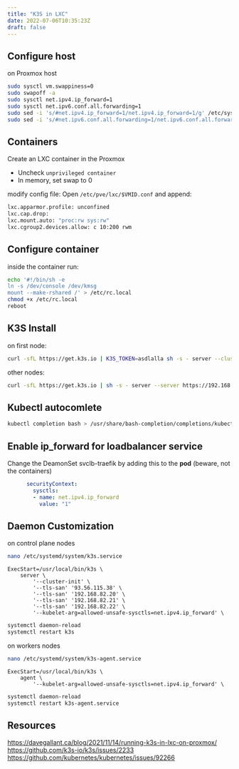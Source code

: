 ```yaml
---
title: "K3S in LXC"
date: 2022-07-06T10:35:23Z
draft: false
---
```


## Configure host
on Proxmox host
```bash 
sudo sysctl vm.swappiness=0
sudo swapoff -a
sudo sysctl net.ipv4.ip_forward=1
sudo sysctl net.ipv6.conf.all.forwarding=1
sudo sed -i 's/#net.ipv4.ip_forward=1/net.ipv4.ip_forward=1/g' /etc/sysctl.conf
sudo sed -i 's/#net.ipv6.conf.all.forwarding=1/net.ipv6.conf.all.forwarding=1/g' /etc/sysctl.conf
```

## Containers
Create an LXC container in the Proxmox
* Uncheck `unprivileged container`
* In memory, set swap to 0

modify config file:
Open `/etc/pve/lxc/$VMID.conf` and append:

```bash 
lxc.apparmor.profile: unconfined
lxc.cap.drop:
lxc.mount.auto: "proc:rw sys:rw"
lxc.cgroup2.devices.allow: c 10:200 rwm
```

## Configure container

inside the container run:

```bash 
echo '#!/bin/sh -e
ln -s /dev/console /dev/kmsg
mount --make-rshared /' > /etc/rc.local
chmod +x /etc/rc.local
reboot
```

## K3S Install

on first node:
```bash 
curl -sfL https://get.k3s.io | K3S_TOKEN=asdlalla sh -s - server --cluster-init
```

other nodes:
```bash
curl -sfL https://get.k3s.io | sh -s - server --server https://192.168.82.20:6443 --token asdlalla
```

## Kubectl autocomlete
```bash
kubectl completion bash > /usr/share/bash-completion/completions/kubectl
```

## Enable ip_forward for loadbalancer service
Change the DeamonSet svclb-traefik by adding this to the **pod** (beware, not the containers)
```yaml
      securityContext:
        sysctls:
        - name: net.ipv4.ip_forward
          value: "1"
```

## Daemon Customization
on control plane nodes
```bash
nano /etc/systemd/system/k3s.service
```

```
ExecStart=/usr/local/bin/k3s \
    server \
        '--cluster-init' \
        '--tls-san' '93.56.115.38' \
        '--tls-san' '192.168.82.20' \
        '--tls-san' '192.168.82.21' \
        '--tls-san' '192.168.82.22' \
        '--kubelet-arg=allowed-unsafe-sysctls=net.ipv4.ip_forward' \
```

```bash
systemctl daemon-reload
systemctl restart k3s
```

on workers nodes
```bash
nano /etc/systemd/system/k3s-agent.service
```

```
ExecStart=/usr/local/bin/k3s \
    agent \
        '--kubelet-arg=allowed-unsafe-sysctls=net.ipv4.ip_forward' \
```

```bash
systemctl daemon-reload
systemctl restart k3s-agent.service
```

## Resources
https://davegallant.ca/blog/2021/11/14/running-k3s-in-lxc-on-proxmox/
https://github.com/k3s-io/k3s/issues/2233
https://github.com/kubernetes/kubernetes/issues/92266